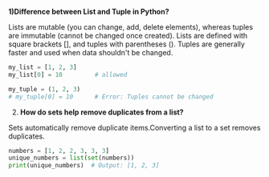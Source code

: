                                   
**1)Difference between List and Tuple in Python?**
  
  Lists are mutable (you can change, add, delete elements), whereas tuples are immutable (cannot be changed once created).
  Lists are defined with square brackets [], and tuples with parentheses ().
  Tuples are generally faster and used when data shouldn't be changed.


 ```python
 my_list = [1, 2, 3]
 my_list[0] = 10         # allowed

 my_tuple = (1, 2, 3)
 # my_tuple[0] = 10      # Error: Tuples cannot be changed
```
2) **How do sets help remove duplicates from a list?**

  Sets automatically remove duplicate items.Converting a list to a set removes duplicates.

  ```python
  numbers = [1, 2, 2, 3, 3, 3]
  unique_numbers = list(set(numbers))
  print(unique_numbers)  # Output: [1, 2, 3]
  ```
   

